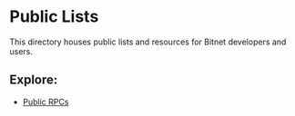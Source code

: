 # Public Lists
This directory houses public lists and resources for Bitnet developers and users.

## Explore:
- [Public RPCs](/prpcs.md)